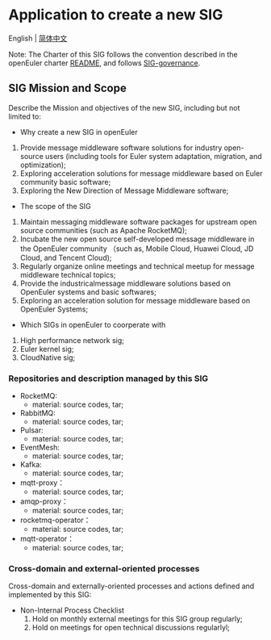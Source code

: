 
# Application to create a new SIG
English | [简体中文](./sig-template_cn.md)


Note: The Charter of this SIG follows the convention described in the openEuler charter [README](/en/governance/README.md), and follows [SIG-governance](/en/technical-committee/governance/SIG-governance.md).

## SIG Mission and Scope

Describe the Mission and objectives of the new SIG, including but not limited to:

- Why create a new SIG in openEuler
 1. Provide message middleware software solutions for industry open-source users (including tools for Euler system adaptation, migration, and optimization);
 2. Exploring acceleration solutions for message middleware based on Euler community basic software;
 3. Exploring the New Direction of Message Middleware software;

- The scope of the SIG
 1. Maintain messaging middleware software packages for upstream open source communities (such as Apache RocketMQ);
 2. Incubate the new open source self-developed message middleware in the OpenEuler community （such as, Mobile Cloud, Huawei Cloud, JD Cloud, and Tencent Cloud);
 3. Regularly organize online meetings and technical meetup for message middleware technical topics;
 4. Provide the industricalmessage middleware solutions based on OpenEuler systems and basic softwares;
 5. Exploring an acceleration solution for message middleware based on OpenEuler Systems;

- Which SIGs in openEuler to coorperate with
 1. High performance network sig;
 2. Euler kernel sig;
 3. CloudNative sig;

### Repositories and description managed by this SIG

- RocketMQ:
  - material: source codes, tar;
- RabbitMQ:
  - material: source codes, tar;
- Pulsar:
  - material: source codes, tar;
- EventMesh:
  - material: source codes, tar;
- Kafka:
  - material: source codes, tar;
- mqtt-proxy：
  - material: source codes, tar;
- amqp-proxy：
  - material: source codes, tar;
- rocketmq-operator：
  - material: source codes, tar;
- mqtt-operator：
  - material: source codes, tar;

### Cross-domain and external-oriented processes

Cross-domain and externally-oriented processes and actions defined and implemented by this SIG:

- Non-Internal Process Checklist
  1. Hold on monthly external meetings for this SIG group regularly;
  2. Hold on meetings for open technical discussions regularlyl;
  